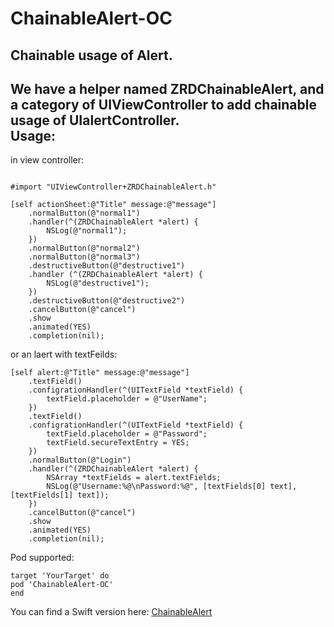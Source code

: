 # ChainableAlert-OC
Chainable usage of Alert.<br>
---
We have a helper named ZRDChainableAlert, and a category of UIViewController to add chainable usage of UIalertController.<br>
Usage:
---
in view controller:
```

#import "UIViewController+ZRDChainableAlert.h"
```
```
[self actionSheet:@"Title" message:@"message"]
    .normalButton(@"normal1")
    .handler(^(ZRDChainableAlert *alert) {
        NSLog(@"normal1");
    })
    .normalButton(@"normal2")
    .normalButton(@"normal3")
    .destructiveButton(@"destructive1")
    .handler (^(ZRDChainableAlert *alert) {
        NSLog(@"destructive1");
    })
    .destructiveButton(@"destructive2")
    .cancelButton(@"cancel")
    .show
    .animated(YES)
    .completion(nil);

```
or an laert with textFeilds:
```
[self alert:@"Title" message:@"message"]
    .textField()
    .configrationHandler(^(UITextField *textField) {
        textField.placeholder = @"UserName";
    })
    .textField()
    .configrationHandler(^(UITextField *textField) {
        textField.placeholder = @"Password";
        textField.secureTextEntry = YES;
    })
    .normalButton(@"Login")
    .handler(^(ZRDChainableAlert *alert) {
        NSArray *textFields = alert.textFields;
        NSLog(@"Username:%@\nPassword:%@", [textFields[0] text], [textFields[1] text]);
    })
    .cancelButton(@"cancel")
    .show
    .animated(YES)
    .completion(nil);
```
Pod supported:
```
target 'YourTarget' do
pod 'ChainableAlert-OC'
end
```
You can find a Swift version here: [ChainableAlert](https://github.com/DingHub/ChainableAlert)
